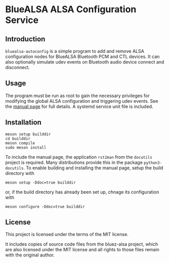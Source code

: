 # BlueALSA ALSA Configuration Service

## Introduction

`bluealsa-autoconfig` is a simple program to add and remove ALSA configuration
nodes for BlueALSA Bluetooth PCM and CTL devices. It can also optionally
simulate udev events on Bluetooth audio device connect and disconnect.

## Usage

The program must be run as root to gain the necessary privileges for modifying
the global ALSA configuration and triggering udev events. See the
[manual page](./bluealsa-autoconfig.8.rst) for full details.
A systemd service unit file is included.

## Installation

```
meson setup builddir
cd builddir
meson compile
sudo meson install
```

To include the manual page, the application `rst2man` from the `docutils` project is required. Many distributions provide this in the package `python3-docutils`. To enable building and installing the manual page, setup the build directory with
```
meson setup -Ddoc=true builddir
```
or, if the build directory has already been set up, chnage its configuration with
```
meson configure -Ddoc=true builddir
```

## License

This project is licensed under the terms of the MIT license.

It includes copies of source code files from the bluez-alsa project, which are also licensed under the MIT license and all rights to those files remain with the original author.
